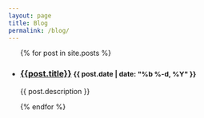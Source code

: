 ```yaml
---
layout: page
title: Blog
permalink: /blog/
---
```

<section class="c-archives">
  <ul class="c-archives__list">
  {% for post in site.posts  %}
    <li class="c-archives__item">
      <div class="c-archives__item-content">
        <h3>
          <a href="{{ post.url | prepend: site.baseurl }}">{{post.title}}</a>
          <small>{{ post.date | date: "%b %-d, %Y" }}</small>
        </h3>
        <p>{{ post.description }}</p>
      </div>
    </li>
  {% endfor %}
  </ul>
</section>
